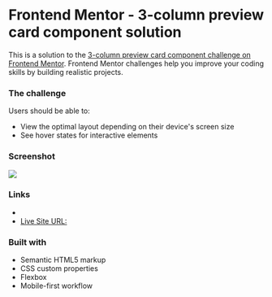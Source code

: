 # Frontend Mentor - 3-column preview card component solution

This is a solution to the [3-column preview card component challenge on Frontend Mentor](https://www.frontendmentor.io/challenges/3column-preview-card-component-pH92eAR2-). Frontend Mentor challenges help you improve your coding skills by building realistic projects. 


### The challenge

Users should be able to:

- View the optimal layout depending on their device's screen size
- See hover states for interactive elements

### Screenshot

![](./3-card-component-solution.jpg)

### Links
- 
- [Live Site URL:](https://sutilly-frontend-mentor-3-card-component.netlify.app)

### Built with

- Semantic HTML5 markup
- CSS custom properties
- Flexbox
- Mobile-first workflow
